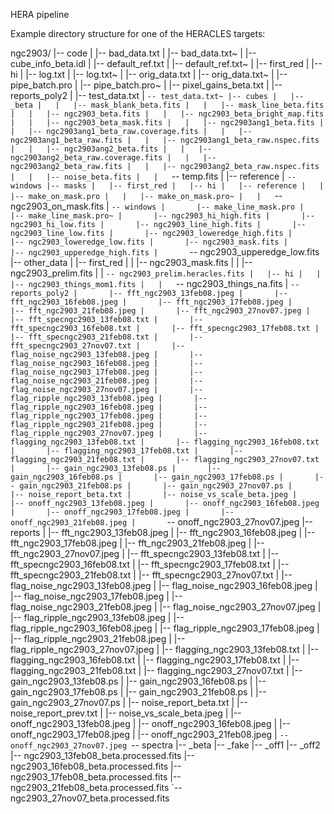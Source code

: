 HERA pipeline

Example directory structure for one of the HERACLES targets:

ngc2903/
|-- code
|   |-- bad_data.txt
|   |-- bad_data.txt~
|   |-- cube_info_beta.idl
|   |-- default_ref.txt
|   |-- default_ref.txt~
|   |-- first_red
|   |-- hi
|   |-- log.txt
|   |-- log.txt~
|   |-- orig_data.txt
|   |-- orig_data.txt~
|   |-- pipe_batch.pro
|   |-- pipe_batch.pro~
|   |-- pixel_gains_beta.txt
|   |-- reports_poly2
|   |-- test_data.txt
|   `-- test_data.txt~
|-- cubes
|   |-- _beta
|   |   |-- mask_blank_beta.fits
|   |   |-- mask_line_beta.fits
|   |   |-- ngc2903_beta.fits
|   |   |-- ngc2903_beta_bright_map.fits
|   |   |-- ngc2903_beta_mask.fits
|   |   |-- ngc2903ang1_beta.fits
|   |   |-- ngc2903ang1_beta_raw.coverage.fits
|   |   |-- ngc2903ang1_beta_raw.fits
|   |   |-- ngc2903ang1_beta_raw.nspec.fits
|   |   |-- ngc2903ang2_beta.fits
|   |   |-- ngc2903ang2_beta_raw.coverage.fits
|   |   |-- ngc2903ang2_beta_raw.fits
|   |   |-- ngc2903ang2_beta_raw.nspec.fits
|   |   |-- noise_beta.fits
|   |   `-- temp.fits
|   |-- reference
|   `-- windows
|-- masks
|   |-- first_red
|   |-- hi
|   |-- reference
|   |   |-- make_on_mask.pro
|   |   |-- make_on_mask.pro~
|   |   `-- ngc2903_on_mask.fits
|   `-- windows
|       |-- make_line_mask.pro
|       |-- make_line_mask.pro~
|       |-- ngc2903_hi_high.fits
|       |-- ngc2903_hi_low.fits
|       |-- ngc2903_line_high.fits
|       |-- ngc2903_line_low.fits
|       |-- ngc2903_loweredge_high.fits
|       |-- ngc2903_loweredge_low.fits
|       |-- ngc2903_mask.fits
|       |-- ngc2903_upperedge_high.fits
|       `-- ngc2903_upperedge_low.fits
|-- other_data
|   |-- first_red
|   |   |-- ngc2903_mask.fits
|   |   |-- ngc2903_prelim.fits
|   |   `-- ngc2903_prelim.heracles.fits
|   |-- hi
|   |   |-- ngc2903_things_mom1.fits
|   |   `-- ngc2903_things_na.fits
|   `-- reports_poly2
|       |-- fft_ngc2903_13feb08.jpeg
|       |-- fft_ngc2903_16feb08.jpeg
|       |-- fft_ngc2903_17feb08.jpeg
|       |-- fft_ngc2903_21feb08.jpeg
|       |-- fft_ngc2903_27nov07.jpeg
|       |-- fft_specngc2903_13feb08.txt
|       |-- fft_specngc2903_16feb08.txt
|       |-- fft_specngc2903_17feb08.txt
|       |-- fft_specngc2903_21feb08.txt
|       |-- fft_specngc2903_27nov07.txt
|       |-- flag_noise_ngc2903_13feb08.jpeg
|       |-- flag_noise_ngc2903_16feb08.jpeg
|       |-- flag_noise_ngc2903_17feb08.jpeg
|       |-- flag_noise_ngc2903_21feb08.jpeg
|       |-- flag_noise_ngc2903_27nov07.jpeg
|       |-- flag_ripple_ngc2903_13feb08.jpeg
|       |-- flag_ripple_ngc2903_16feb08.jpeg
|       |-- flag_ripple_ngc2903_17feb08.jpeg
|       |-- flag_ripple_ngc2903_21feb08.jpeg
|       |-- flag_ripple_ngc2903_27nov07.jpeg
|       |-- flagging_ngc2903_13feb08.txt
|       |-- flagging_ngc2903_16feb08.txt
|       |-- flagging_ngc2903_17feb08.txt
|       |-- flagging_ngc2903_21feb08.txt
|       |-- flagging_ngc2903_27nov07.txt
|       |-- gain_ngc2903_13feb08.ps
|       |-- gain_ngc2903_16feb08.ps
|       |-- gain_ngc2903_17feb08.ps
|       |-- gain_ngc2903_21feb08.ps
|       |-- gain_ngc2903_27nov07.ps
|       |-- noise_report_beta.txt
|       |-- noise_vs_scale_beta.jpeg
|       |-- onoff_ngc2903_13feb08.jpeg
|       |-- onoff_ngc2903_16feb08.jpeg
|       |-- onoff_ngc2903_17feb08.jpeg
|       |-- onoff_ngc2903_21feb08.jpeg
|       `-- onoff_ngc2903_27nov07.jpeg
|-- reports
|   |-- fft_ngc2903_13feb08.jpeg
|   |-- fft_ngc2903_16feb08.jpeg
|   |-- fft_ngc2903_17feb08.jpeg
|   |-- fft_ngc2903_21feb08.jpeg
|   |-- fft_ngc2903_27nov07.jpeg
|   |-- fft_specngc2903_13feb08.txt
|   |-- fft_specngc2903_16feb08.txt
|   |-- fft_specngc2903_17feb08.txt
|   |-- fft_specngc2903_21feb08.txt
|   |-- fft_specngc2903_27nov07.txt
|   |-- flag_noise_ngc2903_13feb08.jpeg
|   |-- flag_noise_ngc2903_16feb08.jpeg
|   |-- flag_noise_ngc2903_17feb08.jpeg
|   |-- flag_noise_ngc2903_21feb08.jpeg
|   |-- flag_noise_ngc2903_27nov07.jpeg
|   |-- flag_ripple_ngc2903_13feb08.jpeg
|   |-- flag_ripple_ngc2903_16feb08.jpeg
|   |-- flag_ripple_ngc2903_17feb08.jpeg
|   |-- flag_ripple_ngc2903_21feb08.jpeg
|   |-- flag_ripple_ngc2903_27nov07.jpeg
|   |-- flagging_ngc2903_13feb08.txt
|   |-- flagging_ngc2903_16feb08.txt
|   |-- flagging_ngc2903_17feb08.txt
|   |-- flagging_ngc2903_21feb08.txt
|   |-- flagging_ngc2903_27nov07.txt
|   |-- gain_ngc2903_13feb08.ps
|   |-- gain_ngc2903_16feb08.ps
|   |-- gain_ngc2903_17feb08.ps
|   |-- gain_ngc2903_21feb08.ps
|   |-- gain_ngc2903_27nov07.ps
|   |-- noise_report_beta.txt
|   |-- noise_report_prev.txt
|   |-- noise_vs_scale_beta.jpeg
|   |-- onoff_ngc2903_13feb08.jpeg
|   |-- onoff_ngc2903_16feb08.jpeg
|   |-- onoff_ngc2903_17feb08.jpeg
|   |-- onoff_ngc2903_21feb08.jpeg
|   `-- onoff_ngc2903_27nov07.jpeg
`-- spectra
    |-- _beta
    |-- _fake
    |-- _off1
    |-- _off2
    |-- ngc2903_13feb08_beta.processed.fits
    |-- ngc2903_16feb08_beta.processed.fits
    |-- ngc2903_17feb08_beta.processed.fits
    |-- ngc2903_21feb08_beta.processed.fits
    `-- ngc2903_27nov07_beta.processed.fits
